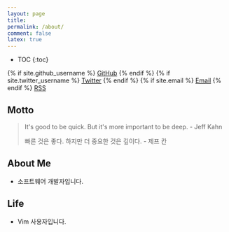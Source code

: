 ```yaml
---
layout: page
title:
permalink: /about/
comment: false
latex: true
---
```

* TOC
{:toc}

<div class="contact">
{% if site.github_username %}
        <a href="https://github.com/{{ site.github_username }}">GitHub</a>
{% endif %}
{% if site.twitter_username %}
        <a href="https://twitter.com/{{ site.twitter_username }}">Twitter</a>
{% endif %}
{% if site.email %}
        <a href="mailto:{{ site.email }}">Email</a>
{% endif %}
        <a href="{{ "/feed.xml" | prepend: site.baseurl }}">RSS</a>
</div>

## Motto

> It's good to be quick. But it's more important to be deep. - Jeff Kahn
>
> 빠른 것은 좋다. 하지만 더 중요한 것은 깊이다. - 제프 칸


## About Me

* 소프트웨어 개발자입니다.

## Life

* Vim 사용자입니다.

